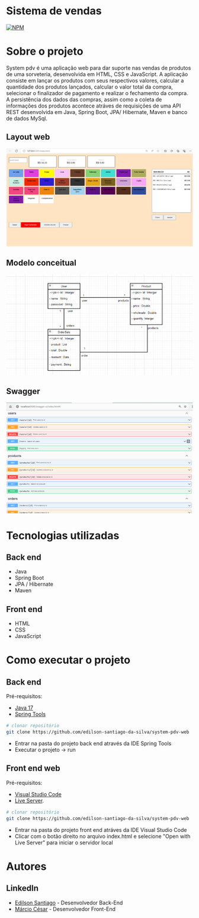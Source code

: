 # Sistema de vendas
 [![NPM](https://img.shields.io/npm/l/react)](https://github.com/edilson-santiago-da-silva/system-pdv-web?tab=MIT-1-ov-file) 

# Sobre o projeto

System pdv é uma aplicação web para dar suporte nas vendas de produtos de uma sorveteria, desenvolvida em HTML, CSS e JavaScript.
A aplicação consiste em lançar os produtos com seus respectivos valores, calcular a quantidade dos produtos lançados, calcular o valor total da compra, selecionar o finalizador de pagamento e realizar o fechamento da compra.
A persistência dos dados das compras, assim como a coleta de informações dos produtos acontece atráves de requisições de uma API REST desenvolvida em Java, Spring Boot, JPA/ Hibernate, Maven e banco de dados MySql.

## Layout web
![Web 1](https://github.com/edilson-santiago-da-silva/system-pdv-web/blob/main/docs/tela-web.png)

## Modelo conceitual
![Modelo Conceitual](https://github.com/edilson-santiago-da-silva/system-pdv-web/blob/main/docs/UML.png)

## Swagger
![Swagger](https://github.com/edilson-santiago-da-silva/system-pdv-web/blob/main/docs/swagger.png)

# Tecnologias utilizadas
## Back end
- Java
- Spring Boot
- JPA / Hibernate
- Maven
## Front end
- HTML
- CSS
- JavaScript
  
# Como executar o projeto
## Back end
Pré-requisitos:
- [Java 17](https://www.azul.com/downloads/?package=jdk#zulu)
- [Spring Tools](https://spring.io/tools)

```bash
# clonar repositório
git clone https://github.com/edilson-santiago-da-silva/system-pdv-web
```
- Entrar na pasta do projeto back end através da IDE Spring Tools
- Executar o projeto -> run

## Front end web
Pré-requisitos: 
- [Visual Studio Code](https://code.visualstudio.com/)
- [Live Server](https://marketplace.visualstudio.com/items?itemName=ritwickdey.LiveServer).

```bash
# clonar repositório
git clone https://github.com/edilson-santiago-da-silva/system-pdv-web
```
- Entrar na pasta do projeto front end atráves da IDE Visual Studio Code
- Clicar com o botão direito no arquivo index.html e selecione "Open with Live Server" para iniciar o servidor local

# Autores

## LinkedIn
- [Edilson Santiago](https://www.linkedin.com/in/edilson-santiago-da-silva-634588219/) - Desenvolvedor Back-End
- [Márcio César](https://www.linkedin.com/in/marcio-cesar-dias-da-silva-3b572522a/) - Desenvolvedor Front-End





